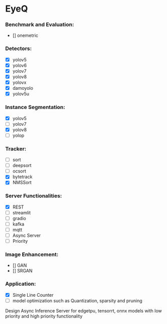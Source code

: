 # EyeQ

### Benchmark and Evaluation:

- [] onemetric


### Detectors:

- [x] yolov5
- [x] yolov6
- [x] yolov7
- [x] yolov8
- [x] yolovx
- [x] damoyolo
- [x] yolov5u

### Instance Segmentation:

- [x] yolov5
- [ ] yolov7
- [x] yolov8
- [ ] yolop

### Tracker:

- [ ] sort
- [ ] deepsort
- [ ] ocsort
- [x] bytetrack
- [x] NMSSort

### Server Functionalities:

- [x] REST
- [ ] streamlit
- [ ] gradio
- [ ] kafka
- [ ] mqtt
- [ ] Async Server
- [ ] Priority

### Image Enhancement:

- [] GAN
- [] SRGAN


### Application:

- [x] Single Line Counter
- [ ] model optimization such as Quantization, sparsity and pruning

Design Async Inference Server for edgetpu, tensorrt, onnx models with low priority and high priority functionality
